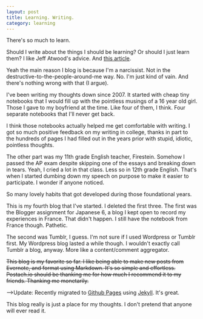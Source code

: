 ```yaml
---
layout: post
title: Learning. Writing.
category: learning
---
```

There's so much to learn.

Should I write about the things I should be learning? Or should I just learn them? I like Jeff Atwood's advice. And [this article](https://sites.google.com/site/steveyegge2/you-should-write-blogs).

Yeah the main reason I blog is because I'm a narcissist. Not in the destructive-to-the-people-around-me way. No. I'm just kind of vain. And there's nothing wrong with that (I argue).

I've been writing my thoughts down since 2007. It started with cheap tiny notebooks that I would fill up with the pointless musings of a 16 year old girl. Those I gave to my boyfriend at the time. Like four of them, I think. Four separate notebooks that I'll never get back.

I think those notebooks actually helped me get comfortable with writing. I got so much positive feedback on my writing in college, thanks in part to the hundreds of pages I had filled out in the years prior with stupid, idiotic, pointless thoughts.

The other part was my 11th grade English teacher, Firestein. Somehow I passed the AP exam despite skipping one of the essays and breaking down in tears. Yeah, I cried a lot in that class. Less so in 12th grade English. That's when I started dumbing down my speech on purpose to make it easier to participate. I wonder if anyone noticed.

So many lovely habits that got developed during those foundational years.

This is my fourth blog that I've started. I deleted the first three. The first was the Blogger assignment for Japanese 6, a blog I kept open to record my experiences in France. That didn't happen. I still have the notebook from France though. Pathetic.

The second was Tumblr, I guess. I'm not sure if I used Wordpress or Tumblr first. My Wordpress blog lasted a while though. I wouldn't exactly call Tumblr a blog, anyway. More like a content/comment aggregator.

<s>This blog is my favorite so far. I like being able to make new posts from Evernote, and format using Markdown. It's so simple and effortless. Postach.io should be thanking me for how much I recommend it to my friends. Thanking me monetarily.</s>

-->Update: Recently migrated to [Github Pages](https://pages.github.com/) using [Jekyll](http://jekyllrb.com/). It's great.

This blog really is just a place for my thoughts. I don't pretend that anyone will ever read it.